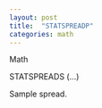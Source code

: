```yaml
---
layout: post
title:  "STATSPREADP"
categories: math
---
```

Math

STATSPREADS (...)

Sample spread.

